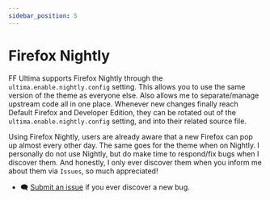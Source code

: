 ```yaml
---
sidebar_position: 5
---
```


# Firefox Nightly

FF Ultima supports Firefox Nightly through the `ultima.enable.nightly.config` setting. This allows you to use the same version of the theme as everyone else. Also allows me to separate/manage upstream code all in one place. Whenever new changes finally reach Default Firefox and Developer Edition, they can be rotated out of the `ultima.enable.nightly.config` setting, and into their related source file.

Using Firefox Nightly, users are already aware that a new Firefox can pop up almost every other day. The same goes for the theme when on Nightly. I personally do not use Nightly, but do make time to respond/fix bugs when I discover them. And honestly, I only ever discover them when you inform me about them via `Issues`, so much appreciated!

- 🗨️ [Submit an issue](https://github.com/soulhotel/FF-ULTIMA/issues/new/choose) if you ever discover a new bug.